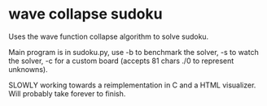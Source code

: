 # wave collapse sudoku
Uses the wave function collapse algorithm to solve sudoku.

Main program is in sudoku.py, use -b to benchmark the solver, -s to watch the solver, -c for a custom board (accepts 81 chars ./0 to represent unknowns).

SLOWLY working towards a reimplementation in C and a HTML visualizer. Will probably take forever to finish.
